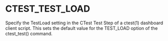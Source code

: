   

# CTEST_TEST_LOAD  
Specify the TestLoad setting in the CTest Test Step
of a ctest(1) dashboard client script.  This sets the
default value for the TEST_LOAD option of the ctest_test()
command.  

